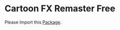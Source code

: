 ﻿# Cartoon FX Remaster Free

Please Import this [Package](https://assetstore.unity.com/packages/vfx/particles/cartoon-fx-remaster-free-109565).